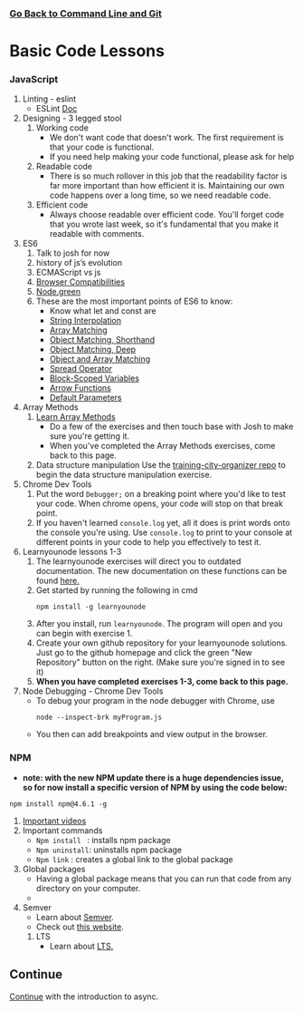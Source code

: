 ### [Go Back to Command Line and Git](./coding.md)

#  Basic Code Lessons

###  JavaScript
1.  Linting - eslint
    * ESLint [Doc](https://eslint.org/docs/user-guide/configuring)
2.  Designing - 3 legged stool
    1.  Working code
        * We don't want code that doesn't work. The first requirement is that your code is functional.
        * If you need help making your code functional, please ask for help
    2.  Readable code
        * There is so much rollover in this job that the readability factor is far more important than how efficient it is. Maintaining our own code happens over a long time, so we need readable code.
    3.  Efficient code
        * Always choose readable over efficient code. You'll forget code that you wrote last week, so it's fundamental that you make it readable with comments.
3.  ES6
    1.  Talk to josh for now
    2.  history of js’s evolution
    1.  ECMAScript vs js
    3.  [Browser Compatibilities](https://kangax.github.io/compat-table/es6/)
    4.  [Node.green](http://node.green/)
    5.  These are the most important points of ES6 to know:
        * Know what let and const are
        * [String Interpolation](http://es6-features.org/#StringInterpolation)
        * [Array Matching](http://es6-features.org/#ArrayMatching)
        * [Object Matching, Shorthand](http://es6-features.org/#ObjectMatchingShorthandNotation)
        * [Object Matching, Deep](http://es6-features.org/#ObjectMatchingDeepMatching)
        * [Object and Array Matching](http://es6-features.org/#ObjectAndArrayMatchingDefaultValues)
        * [Spread Operator](http://es6-features.org/#SpreadOperator)
        * [Block-Scoped Variables](http://es6-features.org/#BlockScopedVariables)
        * [Arrow Functions](http://es6-features.org/#ExpressionBodies)
        * [Default Parameters](http://es6-features.org/#ObjectAndArrayMatchingDefaultValues)
4.  Array Methods
    1.  [Learn Array Methods](https://github.com/byuitechops/Array-functions)
        * Do a few of the exercises and then touch base with Josh to make sure you're getting it.
        * When you've completed the Array Methods exercises, come back to this page.
    2.  Data structure manipulation
        Use the [training-city-organizer repo](https://github.com/byuitechops/training-city-organizer) to begin the data structure manipulation exercise. 
2.  Chrome Dev Tools
    1.  Put the word `Debugger;` on a breaking point where you'd like to test your code. When chrome opens, your code will stop on that break point.
    2.  If you haven't learned `console.log` yet, all it does is print words onto the console you're using. Use `console.log` to print to your console at different points in your code to help you effectively to test it.  
2.  Learnyounode lessons 1-3
    1.  The learnyounode exercises will direct you to outdated documentation. The new documentation on these functions can be found [here.](https://nodejs.org/api/synopsis.html)
    2. Get started by running the following in cmd
        ```  
        npm install -g learnyounode
        ```
    3. After you install, run `learnyounode`. The program will open and you can begin with exercise 1.
    4. Create your own github repository for your learnyounode solutions. Just go to the github homepage and click the green "New Repository" button on the right. (Make sure you're signed in to see it)
    4. **When you have completed exercises 1-3, come back to this page.**
3.  Node Debugging - Chrome Dev Tools
    * To debug your program in the node debugger with Chrome, use 
        ```
        node --inspect-brk myProgram.js
        ``` 
    * You then can add breakpoints and view output in the browser.
###  NPM
* **note: with the new NPM update there is a huge dependencies issue, so for now install a specific version of NPM by using the code below:**
```
npm install npm@4.6.1 -g
```
1.  [Important videos](https://www.youtube.com/watch?v=pa4dc480Apo&list=PLQso55XhxkgBMeiYmFEHzz1axDUBjTLC6)
2.  Important commands
    *  `Npm install ` : installs npm package
    *  `Npm uninstall`: uninstalls npm package
    *  `Npm link` : creates a global link to the global package
3.  Global packages
    * Having a global package means that you can run that code from any directory on your computer. 
    * 
4.  Semver
    * Learn about [Semver](https://docs.npmjs.com/misc/semver).
    * Check out [this website](https://semver.org/).
    1.  LTS
        * Learn about [LTS.](https://nodejs.org/en/blog/release/v8.0.0/#long-term-support)

## Continue
[Continue](./intro2Async.md) with the introduction to async.
